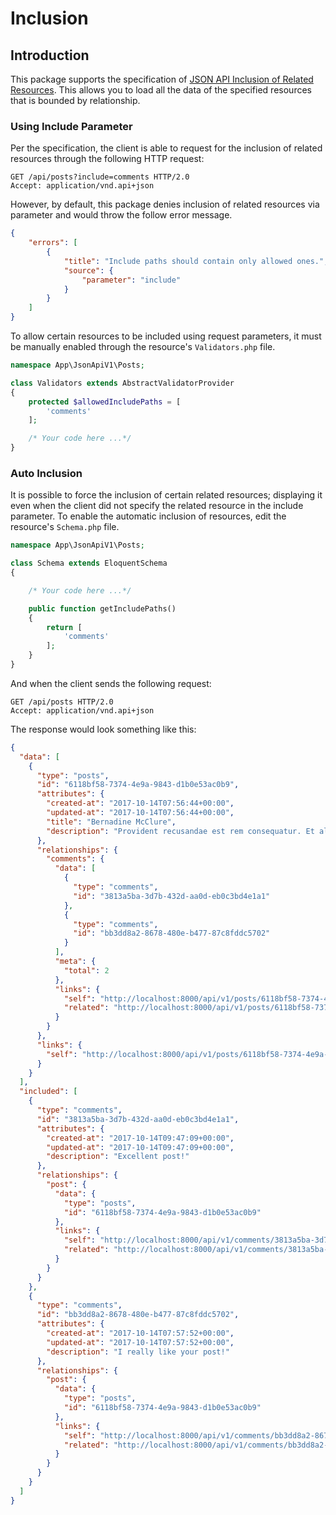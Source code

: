 # Inclusion

## Introduction

This package supports the specification of [JSON API Inclusion of Related Resources](http://jsonapi.org/format/1.0/#fetching-includes). This allows you to load all the data of the specified resources that is bounded by relationship.

### Using Include Parameter

Per the specification, the client is able to request for the inclusion of related resources through the following HTTP request:

```http
GET /api/posts?include=comments HTTP/2.0
Accept: application/vnd.api+json
``` 

However, by default, this package denies inclusion of related resources via parameter and would throw the follow error message.

```json
{
    "errors": [
        {
            "title": "Include paths should contain only allowed ones.",
            "source": {
                "parameter": "include"
            }
        }
    ]
}

```

To allow certain resources to be included using request parameters, it must be manually enabled through the resource's `Validators.php` file.

```php
namespace App\JsonApiV1\Posts;

class Validators extends AbstractValidatorProvider
{
    protected $allowedIncludePaths = [
        'comments'
    ];

    /* Your code here ...*/
}
```


### Auto Inclusion

It is possible to force the inclusion of certain related resources; displaying it even when the client did not specify the related resource in the include parameter. To enable the automatic inclusion of resources, edit the resource's `Schema.php` file.

```php
namespace App\JsonApiV1\Posts;

class Schema extends EloquentSchema
{

    /* Your code here ...*/

    public function getIncludePaths()
    {
        return [
            'comments'
        ];
    }
}
```

And when the client sends the following request:

```http
GET /api/posts HTTP/2.0
Accept: application/vnd.api+json
``` 

The response would look something like this:

```json
{
  "data": [
    {
      "type": "posts",
      "id": "6118bf58-7374-4e9a-9843-d1b0e53ac0b9",
      "attributes": {
        "created-at": "2017-10-14T07:56:44+00:00",
        "updated-at": "2017-10-14T07:56:44+00:00",
        "title": "Bernadine McClure",
        "description": "Provident recusandae est rem consequatur. Et alias ut culpa architecto eligendi et temporibus. Aliquam ipsa vitae mollitia totam fuga."
      },
      "relationships": {
        "comments": {
          "data": [
            {
              "type": "comments",
              "id": "3813a5ba-3d7b-432d-aa0d-eb0c3bd4e1a1"
            },
            {
              "type": "comments",
              "id": "bb3dd8a2-8678-480e-b477-87c8fddc5702"
            }
          ],
          "meta": {
            "total": 2
          },
          "links": {
            "self": "http://localhost:8000/api/v1/posts/6118bf58-7374-4e9a-9843-d1b0e53ac0b9/relationships/comments",
            "related": "http://localhost:8000/api/v1/posts/6118bf58-7374-4e9a-9843-d1b0e53ac0b9/comments"
          }
        }
      },
      "links": {
        "self": "http://localhost:8000/api/v1/posts/6118bf58-7374-4e9a-9843-d1b0e53ac0b9"
      }
    }
  ],
  "included": [
    {
      "type": "comments",
      "id": "3813a5ba-3d7b-432d-aa0d-eb0c3bd4e1a1",
      "attributes": {
        "created-at": "2017-10-14T09:47:09+00:00",
        "updated-at": "2017-10-14T09:47:09+00:00",
        "description": "Excellent post!"
      },
      "relationships": {
        "post": {
          "data": {
            "type": "posts",
            "id": "6118bf58-7374-4e9a-9843-d1b0e53ac0b9"
          },
          "links": {
            "self": "http://localhost:8000/api/v1/comments/3813a5ba-3d7b-432d-aa0d-eb0c3bd4e1a1/relationships/post",
            "related": "http://localhost:8000/api/v1/comments/3813a5ba-3d7b-432d-aa0d-eb0c3bd4e1a1/post"
          }
        }
      }
    },
    {
      "type": "comments",
      "id": "bb3dd8a2-8678-480e-b477-87c8fddc5702",
      "attributes": {
        "created-at": "2017-10-14T07:57:52+00:00",
        "updated-at": "2017-10-14T07:57:52+00:00",
        "description": "I really like your post!"
      },
      "relationships": {
        "post": {
          "data": {
            "type": "posts",
            "id": "6118bf58-7374-4e9a-9843-d1b0e53ac0b9"
          },
          "links": {
            "self": "http://localhost:8000/api/v1/comments/bb3dd8a2-8678-480e-b477-87c8fddc5702/relationships/post",
            "related": "http://localhost:8000/api/v1/comments/bb3dd8a2-8678-480e-b477-87c8fddc5702/post"
          }
        }
      }
    }
  ]
}

```
